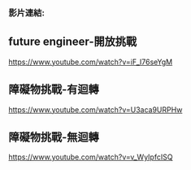 ### 影片連結:

## future engineer-開放挑戰
https://www.youtube.com/watch?v=iF_I76seYgM

## 障礙物挑戰-有迴轉
https://www.youtube.com/watch?v=U3aca9URPHw

## 障礙物挑戰-無迴轉
https://www.youtube.com/watch?v=v_WyIpfcISQ
